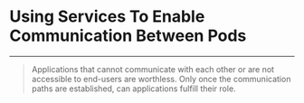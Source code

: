 <!-- .slide: data-background="../img/background/why.jpg" -->
# Using Services To Enable Communication Between Pods

---


<!-- .slide: data-background="img/communication.jpeg" -->
> Applications that cannot communicate with each other or are not accessible to end-users are worthless. Only once the communication paths are established, can applications fulfill their role.